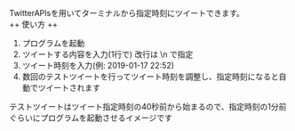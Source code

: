 TwitterAPIsを用いてターミナルから指定時刻にツイートできます。  
++ 使い方 ++
1. プログラムを起動  
2. ツイートする内容を入力(1行で)
   改行は \n で指定
3. ツイート時刻を入力(例: 2019-01-17 22:52)
4. 数回のテストツイートを行ってツイート時刻を調整し、指定時刻になると自動でツイートされます  

テストツイートはツイート指定時刻の40秒前から始まるので、指定時刻の1分前ぐらいにプログラムを起動させるイメージです
